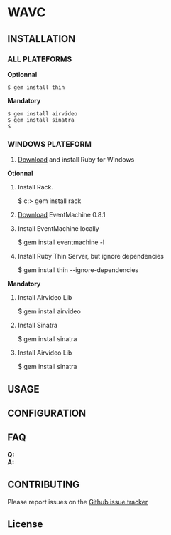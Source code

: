 # WAVC




## INSTALLATION


### ALL PLATEFORMS


**Optionnal**

	$ gem install thin

**Mandatory**

	$ gem install airvideo
	$ gem install sinatra
	$ 


### WINDOWS PLATEFORM


1. [Download](http://rubyinstaller.org/downloads/) and install Ruby for Windows
	
**Otionnal**

1. Install Rack.

	$ c:\> gem install rack

1. [Download](http://rubyforge.org/frs/download.php/23665/eventmachine-win32-0.8.1.gem) EventMachine 0.8.1


1. Install EventMachine locally

	$ gem install eventmachine -l

1. Install Ruby Thin Server, but ignore dependencies

	$ gem install thin --ignore-dependencies


**Mandatory**

1. Install Airvideo Lib


	$ gem install airvideo
1. Install Sinatra

	$ gem install sinatra

1. Install Airvideo Lib

	$ gem install sinatra


## USAGE



## CONFIGURATION




## FAQ

**Q:**   
**A:** 



## CONTRIBUTING

Please report issues on the [Github issue
tracker](https://github.com/kalw/wavc-sinatra/issues)


## License



